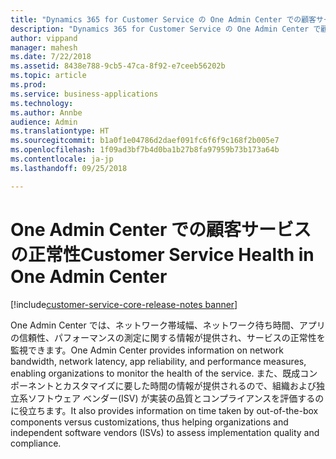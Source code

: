 ```yaml
---
title: "Dynamics 365 for Customer Service の One Admin Center での顧客サービスの正常性の監視"
description: "Dynamics 365 for Customer Service の One Admin Center で顧客サービスの正常性を監視する方法を説明します"
author: vippand
manager: mahesh
ms.date: 7/22/2018
ms.assetid: 8438e788-9cb5-47ca-8f92-e7ceeb56202b
ms.topic: article
ms.prod: 
ms.service: business-applications
ms.technology: 
ms.author: Annbe
audience: Admin
ms.translationtype: HT
ms.sourcegitcommit: b1a0f1e04786d2daef091fc6f6f9c168f2b005e7
ms.openlocfilehash: 1f09ad3bf7b4d0ba1b27b8fa97959b73b173a64b
ms.contentlocale: ja-jp
ms.lasthandoff: 09/25/2018

---
```

#  <a name="customer-service-health-in-one-admin-center"></a><span data-ttu-id="113bd-103">One Admin Center での顧客サービスの正常性</span><span class="sxs-lookup"><span data-stu-id="113bd-103">Customer Service Health in One Admin Center</span></span>    

[!include[customer-service-core-release-notes banner](../../includes/customer-service-core-release-notes.md)]




<span data-ttu-id="113bd-104">One Admin Center では、ネットワーク帯域幅、ネットワーク待ち時間、アプリの信頼性、パフォーマンスの測定に関する情報が提供され、サービスの正常性を監視できます。</span><span class="sxs-lookup"><span data-stu-id="113bd-104">One Admin Center provides information on network bandwidth, network latency, app reliability, and performance measures, enabling organizations to monitor the health of the service.</span></span> <span data-ttu-id="113bd-105">また、既成コンポーネントとカスタマイズに要した時間の情報が提供されるので、組織および独立系ソフトウェア ベンダー(ISV) が実装の品質とコンプライアンスを評価するのに役立ちます。</span><span class="sxs-lookup"><span data-stu-id="113bd-105">It also provides information on time taken by out-of-the-box components versus customizations, thus helping organizations and independent software vendors (ISVs) to assess implementation quality and compliance.</span></span>  

